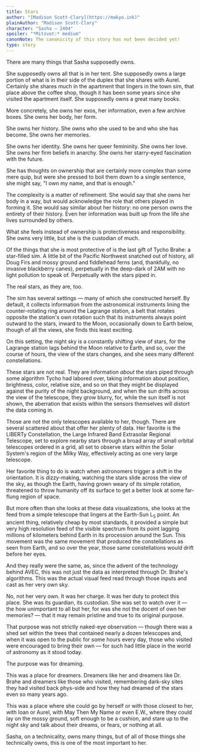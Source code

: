 ```yaml
---
title: Stars
author: "[Madison Scott-Clary](https://makyo.ink)"
plainAuthor: "Madison Scott-Clary"
character: "Sasha — 2404"
spoiler: "*Mitzvot:* medium"
canonNote: The canonicity of this story has not been decided yet!
type: story
---
```


There are many things that Sasha supposedly owns.

She supposedly owns all that is in her tent. She supposedly owns a large portion of what is in their side of the duplex that she shares with Aurel. Certainly she shares much in the apartment that lingers in the town sim, that place above the coffee shop, though it has been some years since she visited the apartment itself. She supposedly owns a great many books.

More concretely, she owns her exos, her information, even a few archive boxes. She owns her body, her form. 

She owns her history. She owns who she used to be and who she has become. She owns her memories.

She owns her identity. She owns her queer femininity. She owns her love. She owns her firm beliefs in anarchy. She owns her starry-eyed fascination with the future.

She has thoughts on ownership that are certainly more complex than some mere quip, but were she pressed to boil them down to a single sentence, she might say, "I own my name, and that is enough."

The complexity is a matter of refinement. She would say that she owns her body in a way, but would acknowledge the role that others played in forming it. She would say similar about her history: no one person owns the entirety of their history. Even her information was built up from the life she lives surrounded by others.

What she feels instead of ownership is protectiveness and responsibility. She owns very little, but she is the custodian of much.

Of the things that she is most protective of is the last gift of Tycho Brahe: a star-filled sim. A little bit of the Pacific Northwest snatched out of history, all Doug Firs and mossy ground and fiddlehead ferns (and, thankfully, no invasive blackberry canes), perpetually in the deep-dark of 2AM with no light pollution to speak of. Perpetually with the stars piped in.

The real stars, as they are, too.

The sim has several settings ­— many of which she constructed herself. By default, it collects information from the astronomical instruments lining the counter-rotating ring around the Lagrange station, a belt that rotates opposite the station's own rotation such that its instruments always point outward to the stars, inward to the Moon, occasionally down to Earth below, though of all the views, she finds this least exciting.

On this setting, the night sky is a constantly shifting view of stars, for the Lagrange station lags behind the Moon relative to Earth, and so, over the course of hours, the view of the stars changes, and she sees many different constellations.

These stars are not real. They are information *about* the stars piped through some algorithm Tycho had labored over, taking information about position, brightness, color, relative size, and so on that they might be displayed against the purity of the night background, and when the sun drifts across the view of the telescope, they grow blurry, for, while the sun itself is not shown, the aberration that exists within the sensors themselves will distort the data coming in.

Those are not the only telescopes available to her, though. There are several scattered about that offer her plenty of data. Her favorite is the LIBERTy Constellation, the Large Infrared Band Extrasolar Regional Telescope, set to explore nearby stars through a broad array of small orbital telescopes ordered in a grid, all set to observe stars within the Solar System's region of the Milky Way, effectively acting as one very large telescope. 

Her favorite thing to do is watch when astronomers trigger a shift in the orientation. It is dizzy-making, watching the stars slide across the view of the sky, as though the Earth, having grown weary of its simple rotation, threatened to throw humanity off its surface to get a better look at some far-flung region of space.

But more often than she looks at these data visualizations, she looks at the feed from a simple telescope that lingers at the Earth-Sun L<sub>5</sub> point. An ancient thing, relatively cheap by most standards, it provided a simple but very high resolution feed of the visible spectrum from its point lagging millions of kilometers behind Earth in its procession around the Sun. This movement was the same movement that produced the constellations as seen from Earth, and so over the year, those same constellations would drift before her eyes.

And they really were the same, as, since the advent of the technology behind AVEC, this was not just the data as interpreted through Dr. Brahe's algorithms. This was the actual visual feed read through those inputs and cast as her very own sky.

No, not her very own. It was her charge. It was her duty to protect this place. She was its guardian, its custodian. She was set to watch over it — the how unimportant to all but her, for was she not the docent of own her memories? — that it may remain pristine and true to its original purpose.

That purpose was not strictly naked-eye observation — though there was a shed set within the trees that contained nearly a dozen telescopes and, when it was open to the public for some hours every day, those who visited were encouraged to bring their own — for such had little place in the world of astronomy as it stood today.

The purpose was for dreaming.

This was a place for dreamers. Dreamers like her and dreamers like Dr. Brahe and dreamers like those who visited, remembering dark-sky sites they had visited back phys-side and how they had dreamed of the stars even so many years ago.

This was a place where she could go by herself or with those closest to her, with Ioan or Aurel, with May Then My Name or even E.W., where they could lay on the mossy ground, soft enough to be a cushion, and stare up to the night sky and talk about their dreams, or fears, or nothing at all.

Sasha, on a technicality, owns many things, but of all of those things she technically owns, this is one of the most important to her.
